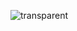 <a id="Yelin's Hub">

![transparent](https://capsule-render.vercel.app/api?type=transparent&fontColor=703ee5&text=Yelin's%20Hub&height=150&fontSize=60&desc=welcome&descAlignY=75&descAlign=60)

